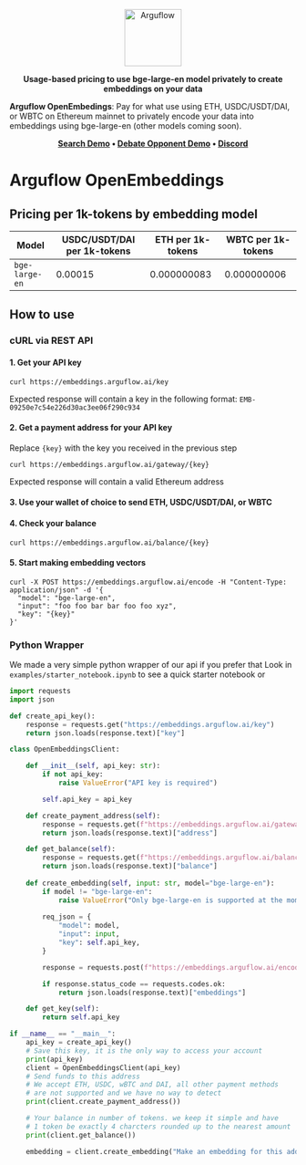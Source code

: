 <p align="center">
  <img height="100" src="https://raw.githubusercontent.com/arguflow/blog/5ef439020707b0e27bf901c8f6b4fb1f487a78d4/apps/frontend/public/assets/horizontal-logo.svg" alt="Arguflow">
</p>

<p align="center">
    <b>Usage-based pricing to use bge-large-en model privately to create embeddings on your data</b>
</p>

**Arguflow OpenEmbedings**: Pay for what use using ETH, USDC/USDT/DAI, or WBTC on Ethereum mainnet to privately encode your data into embeddings using bge-large-en (other models coming soon).

<p align="center">
<strong><a href="https://vault.arguflow.ai">Search Demo</a> • <a href="https://chat.arguflow.ai">Debate Opponent Demo</a> • <a href="https://discord.gg/CuJVfgZf54">Discord</a>

</strong>
</p>

# Arguflow OpenEmbeddings

## Pricing per 1k-tokens by embedding model

| Model          | USDC/USDT/DAI per 1k-tokens | ETH per 1k-tokens | WBTC per 1k-tokens |
| -------------- | --------------------------- | ----------------- | ------------------ |
| `bge-large-en` | 0.00015                     | 0.000000083       | 0.000000006        |

## How to use

### cURL via REST API

#### 1. Get your API key


```
curl https://embeddings.arguflow.ai/key
```

Expected response will contain a key in the following format: `EMB-09250e7c54e226d30ac3ee06f290c934`

#### 2. Get a payment address for your API key

Replace `{key}` with the key you received in the previous step

```
curl https://embeddings.arguflow.ai/gateway/{key}
```

Expected response will contain a valid Ethereum address

#### 3. Use your wallet of choice to send ETH, USDC/USDT/DAI, or WBTC

#### 4. Check your balance

```
curl https://embeddings.arguflow.ai/balance/{key}
```

#### 5. Start making embedding vectors

```
curl -X POST https://embeddings.arguflow.ai/encode -H "Content-Type: application/json" -d '{
  "model": "bge-large-en",
  "input": "foo foo bar bar foo foo xyz",
  "key": "{key}"
}'
```


### Python Wrapper

We made a very simple python wrapper of our api if you prefer that
Look in `examples/starter_notebook.ipynb` to see a quick starter notebook or

```py
import requests
import json

def create_api_key():
    response = requests.get("https://embeddings.arguflow.ai/key")
    return json.loads(response.text)["key"]

class OpenEmbeddingsClient:

    def __init__(self, api_key: str):
        if not api_key:
            raise ValueError("API key is required")

        self.api_key = api_key

    def create_payment_address(self):
        response = requests.get(f"https://embeddings.arguflow.ai/gateway/{self.api_key}")
        return json.loads(response.text)["address"]

    def get_balance(self):
        response = requests.get(f"https://embeddings.arguflow.ai/balance/{self.api_key}")
        return json.loads(response.text)["balance"]
    
    def create_embedding(self, input: str, model="bge-large-en"):
        if model != "bge-large-en":
            raise ValueError("Only bge-large-en is supported at the moment")
            
        req_json = {
            "model": model,
            "input": input,
            "key": self.api_key,
        }

        response = requests.post(f"https://embeddings.arguflow.ai/encode", json=req_json)

        if response.status_code == requests.codes.ok:
            return json.loads(response.text)["embeddings"]

    def get_key(self):
        return self.api_key

if __name__ == "__main__":
    api_key = create_api_key()
    # Save this key, it is the only way to access your account
    print(api_key)
    client = OpenEmbeddingsClient(api_key)
    # Send funds to this address
    # We accept ETH, USDC, wBTC and DAI, all other payment methods
    # are not supported and we have no way to detect
    print(client.create_payment_address()) 

    # Your balance in number of tokens. we keep it simple and have 
    # 1 token be exactly 4 charcters rounded up to the nearest amount
    print(client.get_balance())

    embedding = client.create_embedding("Make an embedding for this address", model="bge-large-en")
```
